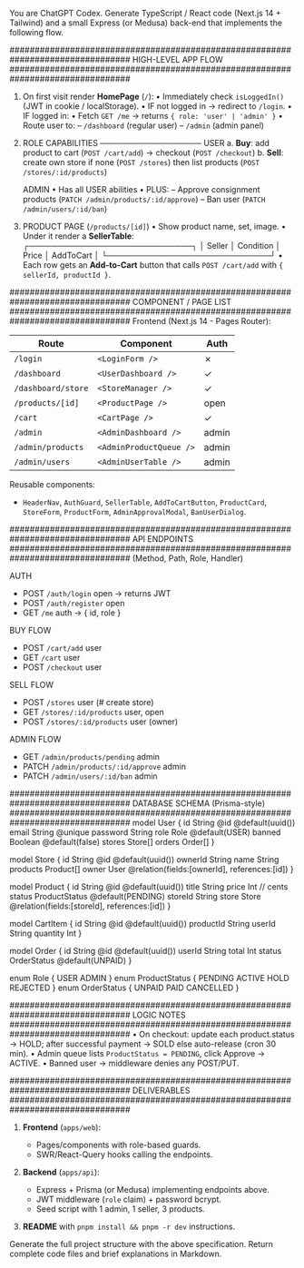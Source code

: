 You are ChatGPT Codex. Generate TypeScript / React code (Next.js 14 + Tailwind) 
and a small Express (or Medusa) back-end that implements the following flow.

################################################################################
HIGH-LEVEL APP FLOW
################################################################################
1. On first visit render **HomePage** (`/`):
   • Immediately check `isLoggedIn()` (JWT in cookie / localStorage).
   • IF not logged in → redirect to `/login`.
   • IF logged in:
        • Fetch `GET /me` → returns `{ role: 'user' | 'admin' }`
        • Route user to:
            – `/dashboard` (regular user)
            – `/admin`     (admin panel)         

2. ROLE CAPABILITIES
   ──────────────────
   USER
     a. **Buy**: add product to cart (`POST /cart/add`) → checkout (`POST /checkout`)
     b. **Sell**: create own store if none (`POST /stores`) then 
        list products (`POST /stores/:id/products`)
   
   ADMIN
     • Has all USER abilities
     • PLUS:
         – Approve consignment products (`PATCH /admin/products/:id/approve`)
         – Ban user (`PATCH /admin/users/:id/ban`)

3. PRODUCT PAGE (`/products/[id]`)
   • Show product name, set, image.
   • Under it render a **SellerTable**:
        ┌─────────────────────────────┐
        │ Seller │ Condition │ Price │  AddToCart │
        └─────────────────────────────┘
   • Each row gets an **Add-to-Cart** button that calls `POST /cart/add` with 
     `{ sellerId, productId }`.

################################################################################
COMPONENT / PAGE LIST
################################################################################
Frontend (Next.js 14 - Pages Router):

| Route               | Component                  | Auth |
|---------------------|----------------------------|------|
| `/login`            | `<LoginForm />`            | ✗    |
| `/dashboard`        | `<UserDashboard />`        | ✓    |
| `/dashboard/store`  | `<StoreManager />`         | ✓    |
| `/products/[id]`    | `<ProductPage />`          | open |
| `/cart`             | `<CartPage />`             | ✓    |
| `/admin`            | `<AdminDashboard />`       | admin|
| `/admin/products`   | `<AdminProductQueue />`    | admin|
| `/admin/users`      | `<AdminUserTable />`       | admin|

Reusable components:
* `HeaderNav`, `AuthGuard`, `SellerTable`, `AddToCartButton`, `ProductCard`, 
  `StoreForm`, `ProductForm`, `AdminApprovalModal`, `BanUserDialog`.

################################################################################
API ENDPOINTS
################################################################################
(Method, Path, Role, Handler)

AUTH
- POST `/auth/login`          open     -> returns JWT
- POST `/auth/register`       open
- GET  `/me`                  auth     -> { id, role }

BUY FLOW
- POST `/cart/add`            user
- GET  `/cart`                user
- POST `/checkout`            user

SELL FLOW
- POST `/stores`              user       (# create store)
- GET  `/stores/:id/products` user, open
- POST `/stores/:id/products` user (owner)

ADMIN FLOW
- GET  `/admin/products/pending`       admin
- PATCH `/admin/products/:id/approve`  admin
- PATCH `/admin/users/:id/ban`         admin

################################################################################
DATABASE SCHEMA (Prisma-style)
################################################################################
model User {
  id        String   @id @default(uuid())
  email     String   @unique
  password  String
  role      Role     @default(USER)
  banned    Boolean  @default(false)
  stores    Store[]
  orders    Order[]
}

model Store {
  id        String   @id @default(uuid())
  ownerId   String
  name      String
  products  Product[]
  owner     User     @relation(fields:[ownerId], references:[id])
}

model Product {
  id        String   @id @default(uuid())
  title     String
  price     Int      // cents
  status    ProductStatus @default(PENDING)
  storeId   String
  store     Store    @relation(fields:[storeId], references:[id])
}

model CartItem {
  id        String   @id @default(uuid())
  productId String
  userId    String
  quantity  Int
}

model Order {
  id        String   @id @default(uuid())
  userId    String
  total     Int
  status    OrderStatus @default(UNPAID)
}

enum Role           { USER ADMIN }
enum ProductStatus  { PENDING ACTIVE HOLD REJECTED }
enum OrderStatus    { UNPAID PAID CANCELLED }

################################################################################
LOGIC NOTES
################################################################################
• On checkout: update each product.status → HOLD; after successful payment → SOLD
  else auto-release (cron 30 min).
• Admin queue lists `ProductStatus = PENDING`, click Approve → ACTIVE.
• Banned user -> middleware denies any POST/PUT.

################################################################################
DELIVERABLES
################################################################################
1. **Frontend** (`apps/web`):
   - Pages/components with role-based guards.
   - SWR/React-Query hooks calling the endpoints.

2. **Backend** (`apps/api`):
   - Express + Prisma (or Medusa) implementing endpoints above.
   - JWT middleware (`role` claim) + password bcrypt.
   - Seed script with 1 admin, 1 seller, 3 products.

3. **README** with `pnpm install && pnpm -r dev` instructions.

Generate the full project structure with the above specification.
Return complete code files and brief explanations in Markdown.